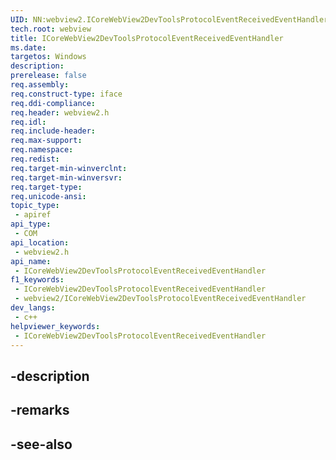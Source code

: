 ```yaml
---
UID: NN:webview2.ICoreWebView2DevToolsProtocolEventReceivedEventHandler~r1
tech.root: webview
title: ICoreWebView2DevToolsProtocolEventReceivedEventHandler
ms.date: 
targetos: Windows
description: 
prerelease: false
req.assembly: 
req.construct-type: iface
req.ddi-compliance: 
req.header: webview2.h
req.idl: 
req.include-header: 
req.max-support: 
req.namespace: 
req.redist: 
req.target-min-winverclnt: 
req.target-min-winversvr: 
req.target-type: 
req.unicode-ansi: 
topic_type:
 - apiref
api_type:
 - COM
api_location:
 - webview2.h
api_name:
 - ICoreWebView2DevToolsProtocolEventReceivedEventHandler
f1_keywords:
 - ICoreWebView2DevToolsProtocolEventReceivedEventHandler
 - webview2/ICoreWebView2DevToolsProtocolEventReceivedEventHandler
dev_langs:
 - c++
helpviewer_keywords:
 - ICoreWebView2DevToolsProtocolEventReceivedEventHandler
---
```


## -description

## -remarks

## -see-also

